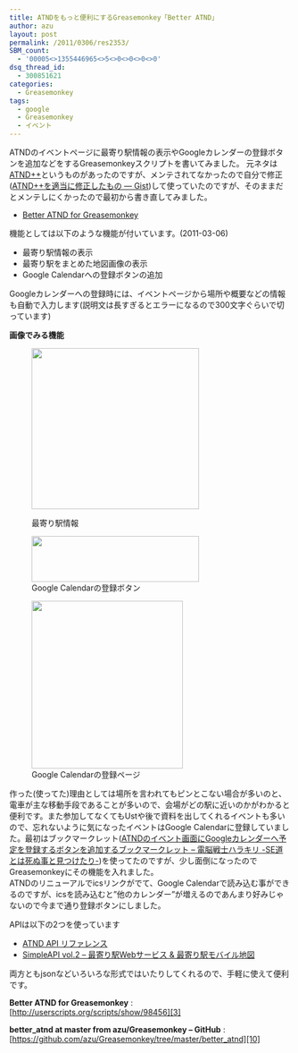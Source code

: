 ```yaml
---
title: ATNDをもっと便利にするGreasemonkey「Better ATND」
author: azu
layout: post
permalink: /2011/0306/res2353/
SBM_count:
  - '00005<>1355446965<>5<>0<>0<>0<>0'
dsq_thread_id:
  - 300851621
categories:
  - Greasemonkey
tags:
  - google
  - Greasemonkey
  - イベント
---
```

ATNDのイベントページに最寄り駅情報の表示やGoogleカレンダーの登録ボタンを追加などをするGreasemonkeyスクリプトを書いてみました。 元ネタは[ATND++][1]というものがあったのですが、メンテされてなかったので自分で修正([ATND++を適当に修正したもの — Gist][2])して使っていたのですが、そのままだとメンテしにくかったので最初から書き直してみました。

*   [Better ATND for Greasemonkey][3]

機能としては以下のような機能が付いています。(2011-03-06)

*   最寄り駅情報の表示
*   最寄り駅をまとめた地図画像の表示
*   Google Calendarへの登録ボタンの追加

Googleカレンダーへの登録時には、イベントページから場所や概要などの情報も自動で入力します(説明文は長すぎるとエラーになるので300文字ぐらいで切っています)

**画像でみる機能**<figure id="attachment_2357" style="width: 300px;" class="wp-caption aligncenter">

[<img class="size-medium wp-image-2357" title="ss-2011-03-06-1" src="http://efcl.infol/wp-content/uploads/2011/03/ss-2011-03-06-1-300x288.png" alt="" width="300" height="288" />][4]<figcaption class="wp-caption-text">最寄り駅情報</figcaption></figure> <figure id="attachment_2356" style="width: 300px;" class="wp-caption aligncenter">[<img class="size-medium wp-image-2356" title="ss-2011-03-06-2" src="http://efcl.infol/wp-content/uploads/2011/03/ss-2011-03-06-2-300x82.png" alt="" width="300" height="82" />][5]<figcaption class="wp-caption-text">Google Calendarの登録ボタン</figcaption></figure> <figure id="attachment_2355" style="width: 271px;" class="wp-caption aligncenter">[<img class="size-medium wp-image-2355" title="ss-2011-03-06-3" src="http://efcl.infol/wp-content/uploads/2011/03/ss-2011-03-06-3-271x300.png" alt="" width="271" height="300" />][6]<figcaption class="wp-caption-text">Google Calendarの登録ページ</figcaption></figure> 
作った(使ってた)理由としては場所を言われてもピンとこない場合が多いのと、電車が主な移動手段であることが多いので、会場がどの駅に近いのかがわかると便利です。また参加してなくてもUstや後で資料を出してくれるイベントも多いので、忘れないように気になったイベントはGoogle Calendarに登録していました。最初はブックマークレット([ATNDのイベント画面にGoogleカレンダーへ予定を登録するボタンを追加するブックマークレット &#8211; 電脳戦士ハラキリ -SE道とは死ぬ事と見つけたり-][7])を使ってたのですが、少し面倒になったのでGreasemonkeyにその機能を入れました。  
ATNDのリニューアルでicsリンクがでて、Google Calendarで読み込む事ができるのですが、icsを読み込むと&#8221;他のカレンダー&#8221;が増えるのであんまり好みじゃないので今まで通り登録ボタンにしました。

APIは以下の2つを使っています

*   [ATND API リファレンス][8]
*   [SimpleAPI vol.2 &#8211; 最寄り駅Webサービス & 最寄り駅モバイル地図][9]

両方ともjsonなどいろいろな形式ではいたりしてくれるので、手軽に使えて便利です。

**Better ATND for Greasemonkey**
:   [http://userscripts.org/scripts/show/98456][3]

**better_atnd at master from azu/Greasemonkey &#8211; GitHub**
:   [https://github.com/azu/Greasemonkey/tree/master/better_atnd][10]

 [1]: http://www.kugimiyabyou.net/2009/10/23/atnd%E6%8B%A1%E5%BC%B5%E3%83%84%E3%83%BC%E3%83%ABatnd-ver-10%E3%82%92%E3%83%AA%E3%83%AA%E3%83%BC%E3%82%B9/ "ATND++"
 [2]: https://gist.github.com/784085 "ATND++を適当に修正したもの — Gist"
 [3]: http://userscripts.org/scripts/show/98456 "Better ATND for Greasemonkey"
 [4]: http://efcl.infol/wp-content/uploads/2011/03/ss-2011-03-06-1.png
 [5]: http://efcl.infol/wp-content/uploads/2011/03/ss-2011-03-06-2.png
 [6]: http://efcl.infol/wp-content/uploads/2011/03/ss-2011-03-06-3.png
 [7]: http://d.hatena.ne.jp/hagino_3000/20091216/1260894102 "ATNDのイベント画面にGoogleカレンダーへ予定を登録するボタンを追加するブックマークレット - 電脳戦士ハラキリ -SE道とは死ぬ事と見つけたり-"
 [8]: http://api.atnd.org/ "ATND API リファレンス"
 [9]: http://map.simpleapi.net/ "SimpleAPI vol.2 - 最寄り駅Webサービス & 最寄り駅モバイル地図"
 [10]: https://github.com/azu/Greasemonkey/tree/master/better_atnd "better_atnd at master from azu/Greasemonkey - GitHub"